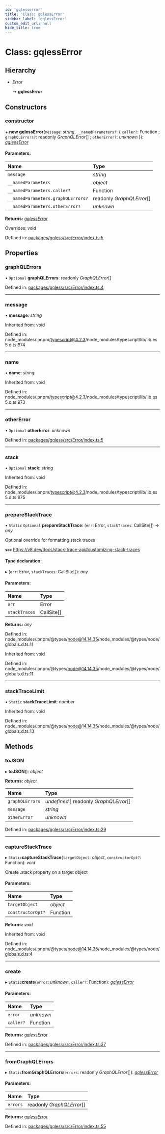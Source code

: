 ```yaml
---
id: 'gqlesserror'
title: 'Class: gqlessError'
sidebar_label: 'gqlessError'
custom_edit_url: null
hide_title: true
---
```


# Class: gqlessError

## Hierarchy

- _Error_

  ↳ **gqlessError**

## Constructors

### constructor

\+ **new gqlessError**(`message`: _string_, `__namedParameters?`: { `caller?`: Function ; `graphQLErrors?`: readonly _GraphQLError_[] ; `otherError?`: _unknown_ }): [_gqlessError_](gqlesserror.md)

#### Parameters:

| Name                               | Type                      |
| :--------------------------------- | :------------------------ |
| `message`                          | _string_                  |
| `__namedParameters`                | _object_                  |
| `__namedParameters.caller?`        | Function                  |
| `__namedParameters.graphQLErrors?` | readonly _GraphQLError_[] |
| `__namedParameters.otherError?`    | _unknown_                 |

**Returns:** [_gqlessError_](gqlesserror.md)

Overrides: void

Defined in: [packages/gqless/src/Error/index.ts:5](https://github.com/gqless/new_gqless/blob/master/packages/gqless/src/Error/index.ts#L5)

## Properties

### graphQLErrors

• `Optional` **graphQLErrors**: readonly _GraphQLError_[]

Defined in: [packages/gqless/src/Error/index.ts:4](https://github.com/gqless/new_gqless/blob/master/packages/gqless/src/Error/index.ts#L4)

---

### message

• **message**: _string_

Inherited from: void

Defined in: node_modules/.pnpm/typescript@4.2.3/node_modules/typescript/lib/lib.es5.d.ts:974

---

### name

• **name**: _string_

Inherited from: void

Defined in: node_modules/.pnpm/typescript@4.2.3/node_modules/typescript/lib/lib.es5.d.ts:973

---

### otherError

• `Optional` **otherError**: _unknown_

Defined in: [packages/gqless/src/Error/index.ts:5](https://github.com/gqless/new_gqless/blob/master/packages/gqless/src/Error/index.ts#L5)

---

### stack

• `Optional` **stack**: _string_

Inherited from: void

Defined in: node_modules/.pnpm/typescript@4.2.3/node_modules/typescript/lib/lib.es5.d.ts:975

---

### prepareStackTrace

▪ `Static` `Optional` **prepareStackTrace**: (`err`: Error, `stackTraces`: CallSite[]) => _any_

Optional override for formatting stack traces

**`see`** https://v8.dev/docs/stack-trace-api#customizing-stack-traces

#### Type declaration:

▸ (`err`: Error, `stackTraces`: CallSite[]): _any_

#### Parameters:

| Name          | Type       |
| :------------ | :--------- |
| `err`         | Error      |
| `stackTraces` | CallSite[] |

**Returns:** _any_

Defined in: node_modules/.pnpm/@types/node@14.14.35/node_modules/@types/node/globals.d.ts:11

Inherited from: void

Defined in: node_modules/.pnpm/@types/node@14.14.35/node_modules/@types/node/globals.d.ts:11

---

### stackTraceLimit

▪ `Static` **stackTraceLimit**: _number_

Inherited from: void

Defined in: node_modules/.pnpm/@types/node@14.14.35/node_modules/@types/node/globals.d.ts:13

## Methods

### toJSON

▸ **toJSON**(): _object_

**Returns:** _object_

| Name            | Type                                     |
| :-------------- | :--------------------------------------- |
| `graphQLErrors` | _undefined_ \| readonly _GraphQLError_[] |
| `message`       | _string_                                 |
| `otherError`    | _unknown_                                |

Defined in: [packages/gqless/src/Error/index.ts:29](https://github.com/gqless/new_gqless/blob/master/packages/gqless/src/Error/index.ts#L29)

---

### captureStackTrace

▸ `Static`**captureStackTrace**(`targetObject`: _object_, `constructorOpt?`: Function): _void_

Create .stack property on a target object

#### Parameters:

| Name              | Type     |
| :---------------- | :------- |
| `targetObject`    | _object_ |
| `constructorOpt?` | Function |

**Returns:** _void_

Inherited from: void

Defined in: node_modules/.pnpm/@types/node@14.14.35/node_modules/@types/node/globals.d.ts:4

---

### create

▸ `Static`**create**(`error`: _unknown_, `caller?`: Function): [_gqlessError_](gqlesserror.md)

#### Parameters:

| Name      | Type      |
| :-------- | :-------- |
| `error`   | _unknown_ |
| `caller?` | Function  |

**Returns:** [_gqlessError_](gqlesserror.md)

Defined in: [packages/gqless/src/Error/index.ts:37](https://github.com/gqless/new_gqless/blob/master/packages/gqless/src/Error/index.ts#L37)

---

### fromGraphQLErrors

▸ `Static`**fromGraphQLErrors**(`errors`: readonly _GraphQLError_[]): [_gqlessError_](gqlesserror.md)

#### Parameters:

| Name     | Type                      |
| :------- | :------------------------ |
| `errors` | readonly _GraphQLError_[] |

**Returns:** [_gqlessError_](gqlesserror.md)

Defined in: [packages/gqless/src/Error/index.ts:55](https://github.com/gqless/new_gqless/blob/master/packages/gqless/src/Error/index.ts#L55)
